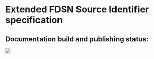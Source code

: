 # Extended FDSN Source Identifier specification

## Documentation build and publishing status:
![](https://github.com/chad-iris/xFDSN-source-identifiers/workflows/build-sphinx-gh-pages/badge.svg)
